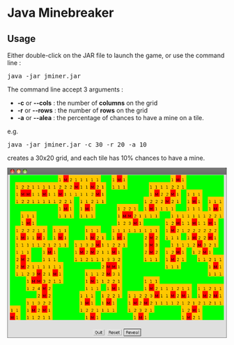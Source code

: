 # Java Minebreaker

## Usage

Either double-click on the JAR file to launch the game, or use the command line :
<pre>java -jar jminer.jar</pre>

The command line accept 3 arguments :
* **-c** or **--cols** : the number of **columns** on the grid
* **-r** or **--rows** : the number of **rows** on the grid
* **-a** or **--alea** : the percentage of chances to have a mine on a tile.
	
e.g. <pre>java -jar jminer.jar -c 30 -r 20 -a 10</pre> creates a 30x20 grid, and each tile has 10% chances to have a mine. 

![Screenshot](https://github.com/mw4rf/jminer/blob/master/dist/jminer_screenshot1.png)